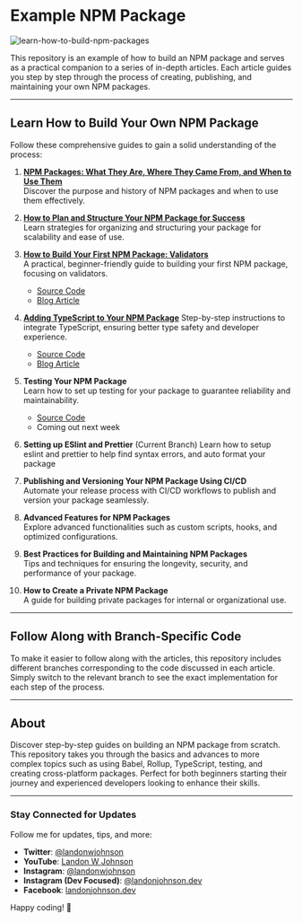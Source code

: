 # Example NPM Package

![learn-how-to-build-npm-packages](https://github.com/user-attachments/assets/743094e0-4671-4ddf-9440-24f52e962852)

This repository is an example of how to build an NPM package and serves as a practical companion to a series of in-depth articles. Each article guides you step by step through the process of creating, publishing, and maintaining your own NPM packages.

--- 

## Learn How to Build Your Own NPM Package

Follow these comprehensive guides to gain a solid understanding of the process:

1. **[NPM Packages: What They Are, Where They Came From, and When to Use Them](https://medium.com/@landonwjohnson/npm-packages-what-they-are-where-they-came-from-and-when-to-use-them-7304c411c1c5)**  
   Discover the purpose and history of NPM packages and when to use them effectively.

2. **[How to Plan and Structure Your NPM Package for Success](https://medium.com/@landonwjohnson/how-to-plan-and-structure-your-npm-package-for-success-956991cb6768)**  
   Learn strategies for organizing and structuring your package for scalability and ease of use.

3. **[How to Build Your First NPM Package: Validators](https://medium.com/@landonwjohnson)**  
   A practical, beginner-friendly guide to building your first NPM package, focusing on validators.
   - [Source Code](https://github.com/Devlander-Software/build-npm-package-example/tree/javascript-babel)
   - [Blog Article](https://medium.landonjohnson.dev/how-to-build-your-first-npm-package-validators-ad7d72d303d2)

4. **[Adding TypeScript to Your NPM Package](https://medium.landonjohnson.dev/how-to-add-typescript-to-your-npm-package-272d013809b9)**
   Step-by-step instructions to integrate TypeScript, ensuring better type safety and developer experience.
   - [Source Code](https://github.com/Devlander-Software/build-npm-package-example/tree/typescript)
   - [Blog Article](https://medium.landonjohnson.dev/how-to-add-typescript-to-your-npm-package-272d013809b9)



5. **Testing Your NPM Package**  
   Learn how to set up testing for your package to guarantee reliability and maintainability.
   - [Source Code](hthttps://github.com/Devlander-Software/build-npm-package-example/tree/adding-tests)
   - Coming out next week
   
6. **Setting up ESlint and Prettier** (Current Branch)
   Learn how to setup eslint and prettier to help find syntax errors, and auto format your package 
   
7. **Publishing and Versioning Your NPM Package Using CI/CD**  
   Automate your release process with CI/CD workflows to publish and version your package seamlessly.

8. **Advanced Features for NPM Packages**  
   Explore advanced functionalities such as custom scripts, hooks, and optimized configurations.

9. **Best Practices for Building and Maintaining NPM Packages**  
   Tips and techniques for ensuring the longevity, security, and performance of your package.

10. **How to Create a Private NPM Package**  
   A guide for building private packages for internal or organizational use.

---

## Follow Along with Branch-Specific Code

To make it easier to follow along with the articles, this repository includes different branches corresponding to the code discussed in each article. Simply switch to the relevant branch to see the exact implementation for each step of the process.

---

## About

Discover step-by-step guides on building an NPM package from scratch. This repository takes you through the basics and advances to more complex topics such as using Babel, Rollup, TypeScript, testing, and creating cross-platform packages. Perfect for both beginners starting their journey and experienced developers looking to enhance their skills.

---

### Stay Connected for Updates

Follow me for updates, tips, and more:

- **Twitter**: [@landonwjohnson](https://x.com/landonwjohnson)  
- **YouTube**: [Landon W Johnson](https://www.youtube.com/@landonwjohnson)  
- **Instagram**: [@landonwjohnson](https://www.instagram.com/landonwjohnson/)  
- **Instagram (Dev Focused)**: [@landonjohnson.dev](https://www.instagram.com/landonjohnson.dev/)  
- **Facebook**: [landonjohnson.dev](https://www.facebook.com/landonjohnson.dev)  

Happy coding! 🚀